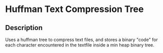 # Huffman Text Compression Tree

## Description

Uses a huffman tree to compress text files, and stores a binary "code" for each
character encountered in the textfile inside a min heap binary tree.
